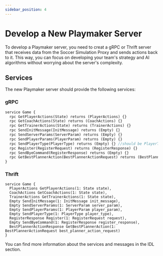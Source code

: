 ```yaml
---
sidebar_position: 4
---
```


# Develop a New Playmaker Server

To develop a Playmaker server, you need to creat a gRPC or Thrift server that receives data from the Soccer Simulation Proxy and sends actions back to it. This way, you can focus on developing your team's strategy and AI algorithms without worrying about the server's complexity.

## Services

The new Playmaker server should provide the following services:

### gRPC

```protobuf
service Game {
  rpc GetPlayerActions(State) returns (PlayerActions) {}
  rpc GetCoachActions(State) returns (CoachActions) {}
  rpc GetTrainerActions(State) returns (TrainerActions) {}
  rpc SendInitMessage(InitMessage) returns (Empty) {}
  rpc SendServerParams(ServerParam) returns (Empty) {}
  rpc SendPlayerParams(PlayerParam) returns (Empty) {}
  rpc SendPlayerType(PlayerType) returns (Empty) {} //should be PlayerTypes
  rpc Register(RegisterRequest) returns (RegisterResponse) {}
  rpc SendByeCommand(RegisterResponse) returns (Empty) {}
  rpc GetBestPlannerAction(BestPlannerActionRequest) returns (BestPlannerActionResponse) {}
}
```

### Thrift

```thrift
service Game {
  PlayerActions GetPlayerActions(1: State state),
  CoachActions GetCoachActions(1: State state),
  TrainerActions GetTrainerActions(1: State state),
  Empty SendInitMessage(1: InitMessage init_message),
  Empty SendServerParams(1: ServerParam server_param),
  Empty SendPlayerParams(1: PlayerParam player_param),
  Empty SendPlayerType(1: PlayerType player_type),
  RegisterResponse Register(1: RegisterRequest request),
  Empty SendByeCommand(1: RegisterResponse register_response),
  BestPlannerActionResponse GetBestPlannerAction(1: BestPlannerActionRequest best_planner_action_request)
}
```

You can find more information about the services and messages in the IDL section.
